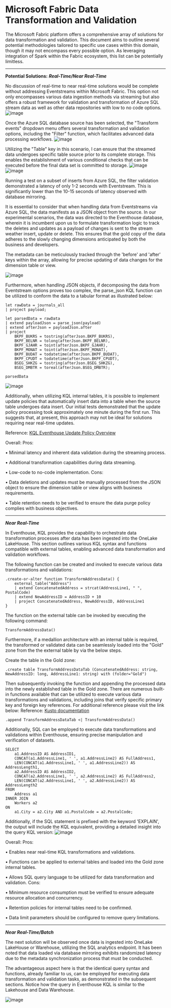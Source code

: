 # Microsoft Fabric Data Transformation and Validation
<link rel="icon" href="articles/fabric_16_color.svg" type="image/x-icon" >

The Microsoft Fabric platform offers a comprehensive array of solutions for data transformation and validation. 
This document aims to outline several potential methodologies tailored to specific use cases within this domain, though it may not encompass every possible option. 
As leveraging integration of Spark within the Fabric ecosystem, this list can be potentially limitless. 

_______________________________________________________________________________________
**Potential Solutions:**
***Real-Time/Near Real-Time***

No discussion of real-time to near real-time solutions would be complete without addressing Eventstreams within Microsoft Fabric. 
This option not only encompasses various data ingestion methods via streaming but also offers a robust framework for validation and transformation of Azure SQL stream data as well as other data repositories with low to no code options.
![image](https://github.com/user-attachments/assets/bd4e5123-5ab3-4893-bc29-43382119d68a)

Once the Azure SQL database source has been selected, the "Transform events" dropdown menu offers several transformation and validation options, including the "Filter" function, which facilitates advanced data processing workflows.
![image](https://github.com/user-attachments/assets/810d419f-4ecf-46dd-9d0c-8a9ac52e4fa1)

Utilizing the "Table" key in this scenario, I can ensure that the streamed data undergoes specific table source prior to its complete storage. This enables the establishment of various conditional checks that can be executed before the final data set is committed to storage.
![image](https://github.com/user-attachments/assets/1369a5c3-6b18-4951-88f1-ad362a3d20d6)
![image](https://github.com/user-attachments/assets/557be556-b3f1-4482-9df5-10f772a79a5e)

Running a test on a subset of inserts from Azure SQL, the filter validation demonstrated a latency of only 1-2 seconds with Eventstream. This is significantly lower than the 10-15 seconds of latency observed with database mirroring.

It is essential to consider that when handling data from Eventstreams via Azure SQL, the data manifests as a JSON object from the source. In our experimental scenarios, the data was directed to the Eventhouse database, wherein it is incumbent upon us to formulate transformation logic 
to track the deletes and updates as a payload of changes is sent to the stream weather insert, update or delete. This ensures that the gold copy of the data adheres to the slowly changing dimensions anticipated by both the business and developers.

The metadata can be meticulously tracked through the 'before' and 'after' keys within the array, allowing for precise updating of data changes for the dimension table or view. 

![image](https://github.com/user-attachments/assets/895c67c5-3594-4f28-818a-4398ef22aa0a)

Furthermore, when handling JSON objects, if decomposing the data from Eventstream options proves too complex, the parse_json KQL function can be utilized to conform the data to a tabular format as illustrated below: 
```
let rawData = journals_all
| project payload;

let parsedData = rawData
| extend payloadJson = parse_json(payload)
| extend afterJson = payloadJson.after
| project 
    BKPF_BUKRS = tostring(afterJson.BKPF_BUKRS),
    BKPF_BELNR = tolong(afterJson.BKPF_BELNR),
    BKPF_GJAHR = toint(afterJson.BKPF_GJAHR),
    BKPF_MONAT = toint(afterJson.BKPF_MONAT),
    BKPF_BUDAT = todatetime(afterJson.BKPF_BUDAT),
    BKPF_CPUDT = todatetime(afterJson.BKPF_CPUDT),
    BSEG_SHKZG = tostring(afterJson.BSEG_SHKZG),
    BSEG_DMBTR = toreal(afterJson.BSEG_DMBTR);

parsedData
```
![image](https://github.com/user-attachments/assets/f1bca52b-aafe-43b2-905c-7c2274dd7adc)

Additionally, when utilizing KQL internal tables, it is possible to implement update policies that automatically insert data into a table when the source table undergoes data insert.
Our initial tests demonstrated that the update policy processing took approximately one minute during the first run. This suggests that, at present, this approach may not be ideal for solutions requiring near real-time updates.


Reference:  <a href="https://learn.microsoft.com/en-us/kusto/management/update-policy?view=microsoft-fabric" target="_blank">KQL Eventhouse Update Policy Overview</a>

Overall: 
Pros:

•	Minimal latency and inherent data validation during the streaming process.

•	Additional transformation capabilities during data streaming.

•	Low-code to no-code implementation.
Cons:

•	Data deletions and updates must be manually processed from the JSON object to ensure the dimension table or view aligns with business requirements.

•	Table retention needs to be verified to ensure the data purge policy complies with business objectives.

_______________________________________________________________________________________
***Near Real-Time***

In Eventhouse, KQL provides the capability to orchestrate data transformation processes after data has been ingested into the OneLake LakeHouse. 
This section outlines various KQL syntax and functions compatible with external tables, enabling advanced data transformation and validation workflows.

The following function can be created and invoked to execute various data transformations and validations:

```
.create-or-alter function TransformAddressData() {
    external_table("Address")
    | extend ConcatenatedAddress = strcat(AddressLine1, " ", PostalCode)
    | extend NewAddressID = AddressID + 10
    | project ConcatenatedAddress, NewAddressID, AddressLine1
}
```

The function on the external table can be invoked by executing the following command:
```
TransformAddressData()
```

Furthermore, if a medallion architecture with an internal table is required, the transformed or validated data can be seamlessly loaded into the "Gold" zone from the the external table by via the below steps.

Create the table in the Gold zone:
```
.create table TransformAddressDataTab (ConcatenatedAddress: string, NewAddressID: long, AddressLine1: string) with (folder="Gold")
```

Then subsequently invoking the function and appending the processed data into the newly established table in the Gold zone.
There are numerous built-in functions available that can be utilized to execute various data transformations and validations, including joins that verify specific primary key and foreign key references.
For additional reference please visit the link below: 
Reference:  <a href="https://learn.microsoft.com/en-us/fabric/data-warehouse/sql-analytics-endpoint-performance" target="_blank">Kusto documentation</a>
```
.append TransformAddressDataTab <| TransformAddressData() 
```

Additionally, SQL can be employed to execute data transformations and validations within Eventhouse, ensuring precise manipulation and verification of datasets.
```
SELECT 
    a1.AddressID AS AddressID1,
    CONCAT(a1.AddressLine1, ' ', a1.AddressLine2) AS FullAddress1,
    LEN(CONCAT(a1.AddressLine1, ' ', a1.AddressLine2)) AS AddressLength1,
    a2.AddressID AS AddressID2,
    CONCAT(a2.AddressLine1, ' ', a2.AddressLine2) AS FullAddress2,
    LEN(CONCAT(a2.AddressLine1, ' ', a2.AddressLine2)) AS AddressLength2
FROM 
    Address a1
INNER JOIN 
    Workers a2
ON 
    a1.City = a2.City AND a1.PostalCode = a2.PostalCode;
```

Additionally, if the SQL statement is prefixed with the keyword 'EXPLAIN', the output will include the KQL equivalent, providing a detailed insight into the query KQL version:
![image](https://github.com/user-attachments/assets/7fdbc291-fef8-4fbf-b5e2-ea2442b694ec)

Overall: 
Pros:

•	Enables near real-time KQL transformations and validations.

•	Functions can be applied to external tables and loaded into the Gold zone internal tables.

•	Allows SQL query language to be utilized for data transformation and validation.
Cons:

•	Minimum resource consumption must be verified to ensure adequate resource allocation and concurrency.

•	Retention policies for internal tables need to be confirmed.

•	Data limit parameters should be configured to remove query limitations.



_______________________________________________________________________________________
***Near Real-Time/Batch***

The next solution will be observed once data is ingested into OneLake LakeHouse or Warehouse, utilizing the SQL analytics endpoint. It has been noted that data loaded via database mirroring exhibits randomized latency due to the metadata synchronization process that must be conducted.


The advantageous aspect here is that the identical query syntax and functions, already familiar to us, can be employed for executing data transformation and validation tasks, as demonstrated in the subsequent sections. Notice how the query in Eventhouse KQL is similar to the Lakehouse and Data Warehouse.

![image](https://github.com/user-attachments/assets/d45022fe-e37c-4cf5-8b89-dc6e0fcf014d)

